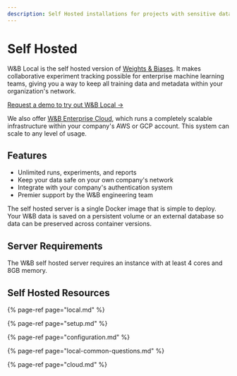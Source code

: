 ```yaml
---
description: Self Hosted installations for projects with sensitive data
---
```


# Self Hosted

W&B Local is the self hosted version of [Weights & Biases](https://app.wandb.ai). It makes collaborative experiment tracking possible for enterprise machine learning teams, giving you a way to keep all training data and metadata within your organization's network.

[Request a demo to try out W&B Local →](https://www.wandb.com/demo)

We also offer [W&B Enterprise Cloud](cloud.md), which runs a completely scalable infrastructure within your company's AWS or GCP account. This system can scale to any level of usage.

## Features

* Unlimited runs, experiments, and reports
* Keep your data safe on your own company's network
* Integrate with your company's authentication system
* Premier support by the W&B engineering team

The self hosted server is a single Docker image that is simple to deploy.  Your W&B data is saved on a persistent volume or an external database so data can be preserved across container versions.

## Server Requirements

The W&B self hosted server requires an instance with at least 4 cores and 8GB memory.

## Self Hosted Resources

{% page-ref page="local.md" %}

{% page-ref page="setup.md" %}

{% page-ref page="configuration.md" %}

{% page-ref page="local-common-questions.md" %}

{% page-ref page="cloud.md" %}



